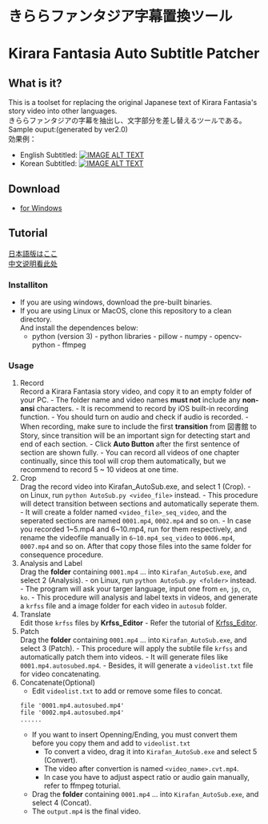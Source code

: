 # きららファンタジア字幕置換ツール

# Kirara Fantasia Auto Subtitle Patcher

## What is it?

This is a toolset for replacing the original Japanese text of Kirara Fantasia's story video into other languages.  
きららファンタジアの字幕を抽出し、文字部分を差し替えるツールである。  
Sample ouput:(generated by ver2.0)  
効果例：

-   English Subtitled:
    [![IMAGE ALT TEXT](http://img.youtube.com/vi/Z8BytfESak0/0.jpg)](https://www.youtube.com/embed/Z8BytfESak0 "CameraMaster")
-   Korean Subtitled:
    [![IMAGE ALT TEXT](http://img.youtube.com/vi/_6IlXAgpsEs/0.jpg)](https://www.youtube.com/embed/_6IlXAgpsEs "CameraMaster")

## Download

-   [for Windows](https://drive.google.com/open?id=1l-ITHCYr_9z4bCnXOJFNTCCkmTM-Sng6)

## Tutorial

[日本語版はここ](https://github.com/kirafanautodec/Kirafan_AutoSub/blob/master/README_JP.md)  
[中文说明看此处](https://github.com/kirafanautodec/Kirafan_AutoSub/blob/master/README_CN.md)

### Installiton

-   If you are using windows, download the pre-built binaries.
-   If you are using Linux or MacOS, clone this repository to a clean directory.  
    And install the dependences below:  
     - python (version 3) - python libraries - pillow - numpy - opencv-python - ffmpeg

### Usage

1. Record  
   Record a Kirara Fantasia story video, and copy it to an empty folder of your PC. - The folder name and video names **must not** include any **non-ansi** characters. - It is recommend to record by iOS built-in recording function. - You should turn on audio and check if audio is recorded. - When recording, make sure to include the first **transition** from 図書館 to Story, since transition will be an important sign for detecting start and end of each section. - Click **Auto Button** after the first sentence of section are shown fully. - You can record all videos of one chapter continually, since this tool will crop them automatically, but we recommend to record 5 ~ 10 videos at one time.
1. Crop  
   Drag the record video into Kirafan_AutoSub.exe, and select 1 (Crop). - on Linux, run `python AutoSub.py <video_file>` instead. - This procedure will detect transition between sections and automatically seperate them. - It will create a folder named `<video_file>_seq_video`, and the seperated sections are named `0001.mp4`, `0002.mp4` and so on. - In case you recorded 1~5.mp4 and 6~10.mp4, run for them respectively, and rename the videofile manually in `6~10.mp4_seq_video` to `0006.mp4`, `0007.mp4` and so on. After that copy those files into the same folder for consequence procedure.
1. Analysis and Label  
   Drag the **folder** containing `0001.mp4` ... into `Kirafan_AutoSub.exe`, and select 2 (Analysis). - on Linux, run `python AutoSub.py <folder>` instead. - The program will ask your targer language, input one from `en`, `jp`, `cn`, `ko`. - This procedure will analysis and label texts in videos, and generate a `krfss` file and a image folder for each video in `autosub` folder.
1. Translate  
   Edit those `krfss` files by **Krfss_Editor** - Refer the tutorial of [Krfss_Editor](https://github.com/kirafanautodec/Krfss_Editor).
1. Patch  
   Drag the **folder** containing `0001.mp4` ... into `Kirafan_AutoSub.exe`, and select 3 (Patch). - This procedure will apply the subtile file `krfss` and automatically patch them into videos. - It will generate files like `0001.mp4.autosubed.mp4`. - Besides, it will generate a `videolist.txt` file for video concatenating.
1. Concatenate(Optional)
    - Edit `videolist.txt` to add or remove some files to concat.
    ```
    file '0001.mp4.autosubed.mp4'
    file '0002.mp4.autosubed.mp4'
    ......
    ```
    - If you want to insert Openning/Ending, you must convert them before you copy them and add to `videolist.txt`
        - To convert a video, drag it into `Kirafan_AutoSub.exe` and select 5 (Convert).
        - The video after convertion is named `<video_name>.cvt.mp4`.
        - In case you have to adjust aspect ratio or audio gain manually, refer to ffmpeg toturial.
    - Drag the **folder** containing `0001.mp4` ... into `Kirafan_AutoSub.exe`, and select 4 (Concat).
    - The `output.mp4` is the final video.
